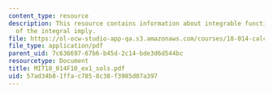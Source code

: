 ```yaml
---
content_type: resource
description: This resource contains information about integrable function and Properties
  of the integral imply.
file: https://ol-ocw-studio-app-qa.s3.amazonaws.com/courses/18-014-calculus-with-theory-fall-2010/57ad34b81ffac7858c38f3985d07a397_MIT18_014F10_ex1_sols.pdf
file_type: application/pdf
parent_uid: 7c636697-67b6-b45d-2c14-bde3d6d544bc
resourcetype: Document
title: MIT18_014F10_ex1_sols.pdf
uid: 57ad34b8-1ffa-c785-8c38-f3985d07a397
---
```

